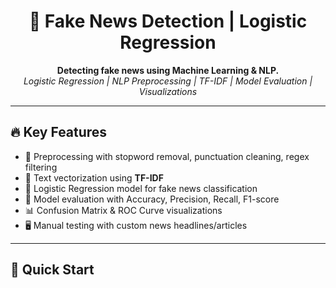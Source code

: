 
<h1 align="center">📰 Fake News Detection | Logistic Regression</h1>

<p align="center">
  <b>Detecting fake news using Machine Learning & NLP.</b><br>
  <i>Logistic Regression | NLP Preprocessing | TF-IDF | Model Evaluation | Visualizations</i>
</p>

---

## 🔥 Key Features

- 📑 Preprocessing with stopword removal, punctuation cleaning, regex filtering  
- 🔡 Text vectorization using **TF-IDF**  
- 🤖 Logistic Regression model for fake news classification  
- 🎯 Model evaluation with Accuracy, Precision, Recall, F1-score  
- 📊 Confusion Matrix & ROC Curve visualizations  
- 🖥️ Manual testing with custom news headlines/articles  
---

## 🚀 Quick Start

```bash

